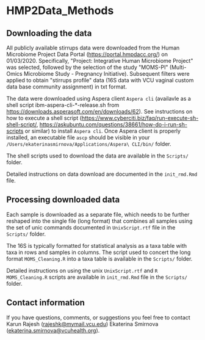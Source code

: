 # HMP2Data_Methods

## Downloading the data

All publicly available stirrups data were downloaded from the Human Microbiome Project Data Portal (https://portal.hmpdacc.org/) on 01/03/2020. Specifically, "Project: Integrative Human Microbiome Project" was selected, followed by the selection of the study "MOMS-PI" (Multi-Omics Microbiome Study - Pregnancy Initiative). Subsequent filters were applied to obtain "stirrups profile" data (16S data with VCU vaginal custom data base community assignment) in txt format. 

The data were downloaded using Aspera client `Aspera cli` (availavle as a shell script  ibm-aspera-cli-*-release.sh from https://downloads.asperasoft.com/en/downloads/62). See instructions on how to execute a shell script (https://www.cyberciti.biz/faq/run-execute-sh-shell-script/, https://askubuntu.com/questions/38661/how-do-i-run-sh-scripts or similar) to install `Aspera cli`. Once Aspera client is properly installed, an executable file `ascp` should be visible in your `/Users/ekaterinasmirnova/Applications/Aspera\ CLI/bin/` folder.  

The shell scripts used to download the data are available in the `Scripts/` folder. 

Detailed instructions on data download are documented in the `init_rmd.Rmd` file.

## Processing downloaded data

Each sample is downloaded as a separate file, which needs to be further reshaped into the single file (long format) that combines all samples using the set of unic commands documented in `UnixScript.rtf` file in the `Scripts/` folder. 

The 16S is typically formatted for statistical analysis as a taxa table with taxa in rows and samples in columns. The script used to concert the long format `MOMS_Cleaning.R` into a taxa table is available in the `Scripts/` folder. 

Detailed instructions on using the unix `UnixScript.rtf` and `R`  `MOMS_Cleaning.R` scripts are available in `init_rmd.Rmd` file in the `Scripts/` folder.

## Contact information


If you have questions, comments, or suggestions you feel free to contact Karun Rajesh (rajeshk@mymail.vcu.edu) Ekaterina Smirnova  (ekaterina.smirnova@vcuhealth.org).


